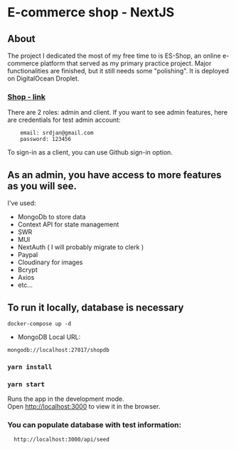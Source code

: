 # E-commerce shop - NextJS 

## About
The project I dedicated the most of my free time to is ES-Shop, an online e-commerce platform that served as my primary practice project.
Major functionalities are finished, but it still needs some "polishing".
It is deployed on DigitalOcean Droplet.

### [Shop - link](https://sbio.online/)

There are 2 roles: admin and client. If you want to see admin features, here are credentials for test admin account:
  ``` 
      email: srdjan@gmail.com 
      password: 123456
  ```
To sign-in as a client, you can use Github sign-in option.
  
## As an admin, you have access to more features as you will see.

I've used:
  - MongoDb to store data
  - Context API for state management
  - SWR
  - MUI 
  - NextAuth ( I will probably migrate to clerk )
  - Paypal
  - Cloudinary for images
  - Bcrypt
  - Axios
  - etc...


 ## To run it locally, database is necessary

```
docker-compose up -d
```
- MongoDB Local URL:
```
mongodb://localhost:27017/shopdb
``` 
### `yarn install`

### `yarn start`

Runs the app in the development mode.\
Open [http://localhost:3000](http://localhost:3000) to view it in the browser.

### You can populate database with test information:
```
  http://localhost:3000/api/seed
```
